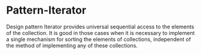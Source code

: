 # Pattern-Iterator

Design pattern Iterator provides universal sequential access to the elements of the collection. It is good in those cases when it is necessary to implement a single mechanism for sorting the elements of collections, independent of the method of implementing any of these collections.